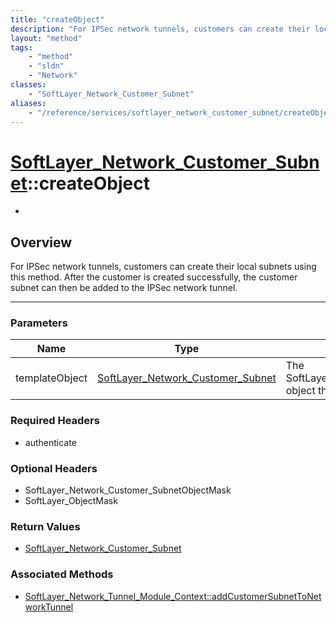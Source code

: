 ```yaml
---
title: "createObject"
description: "For IPSec network tunnels, customers can create their local subnets using this method.  After the customer is created su... "
layout: "method"
tags:
    - "method"
    - "sldn"
    - "Network"
classes:
    - "SoftLayer_Network_Customer_Subnet"
aliases:
    - "/reference/services/softlayer_network_customer_subnet/createObject"
---
```

# [SoftLayer_Network_Customer_Subnet](/reference/services/SoftLayer_Network_Customer_Subnet)::createObject


*


## Overview 
For IPSec network tunnels, customers can create their local subnets using this method.  After the customer is created successfully, the customer subnet can then be added to the IPSec network tunnel. 

-----

### Parameters 
|Name | Type | Description |
| --- | --- | --- |
|templateObject| <a href='/reference/datatypes/SoftLayer_Network_Customer_Subnet'>SoftLayer_Network_Customer_Subnet </a>| The SoftLayer_Network_Customer_Subnet object that you wish to create.|


### Required Headers
* authenticate


### Optional Headers
* SoftLayer_Network_Customer_SubnetObjectMask
* SoftLayer_ObjectMask

### Return Values
* <a href='/reference/datatypes/SoftLayer_Network_Customer_Subnet'>SoftLayer_Network_Customer_Subnet </a>


### Associated Methods

*  [SoftLayer_Network_Tunnel_Module_Context::addCustomerSubnetToNetworkTunnel](/reference/services/SoftLayer_Network_Tunnel_Module_Context/addCustomerSubnetToNetworkTunnel )




